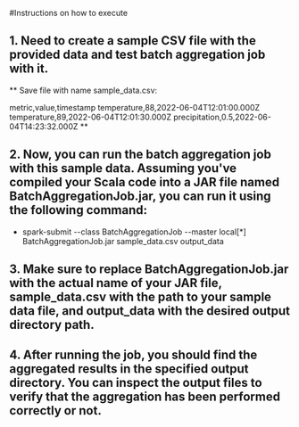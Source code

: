 #Instructions on how to execute

## 1. Need to create a sample CSV file with the provided data and test batch aggregation job with it.

** Save file with name sample_data.csv:

metric,value,timestamp
temperature,88,2022-06-04T12:01:00.000Z
temperature,89,2022-06-04T12:01:30.000Z
precipitation,0.5,2022-06-04T14:23:32.000Z   ** 

## 2. Now, you can run the batch aggregation job with this sample data. Assuming you've compiled your Scala code into a JAR file named BatchAggregationJob.jar, you can run it using the following command:

-  spark-submit --class BatchAggregationJob --master local[*] BatchAggregationJob.jar sample_data.csv output_data

## 3. Make sure to replace BatchAggregationJob.jar with the actual name of your JAR file, sample_data.csv with the path to your sample data file, and output_data with the desired output directory path.

## 4. After running the job, you should find the aggregated results in the specified output directory. You can inspect the output files to verify that the aggregation has been performed correctly or not.
